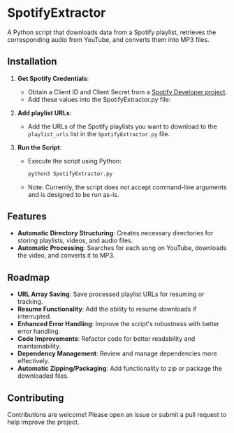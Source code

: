 # SpotifyExtractor

A Python script that downloads data from a Spotify playlist, retrieves the corresponding audio from YouTube, and converts them into MP3 files.

## Installation

1. **Get Spotify Credentials**:

    - Obtain a Client ID and Client Secret from a [Spotify Developer project](https://developer.spotify.com/dashboard).
    - Add these values into the SpotifyExtractor.py file:

[//]: # (2. **Install Dependencies**:)

[//]: # ()
[//]: # (    - Ensure you have Python 3 and `pip` installed.)

[//]: # (    - Install the required Python libraries by running:)

[//]: # ()
[//]: # (        ```bash)

[//]: # (        pip install -r requirements.txt)

[//]: # (        ```)

2. **Add playlist URLs**:

    - Add the URLs of the Spotify playlists you want to download to the `playlist_urls` list in the `SpotifyExtractor.py` file.

4. **Run the Script**:

    - Execute the script using Python:

        ```bash
        python3 SpotifyExtractor.py
        ```

    - Note: Currently, the script does not accept command-line arguments and is designed to be run as-is.

## Features

-   **Automatic Directory Structuring**: Creates necessary directories for storing playlists, videos, and audio files.
-   **Automatic Processing**: Searches for each song on YouTube, downloads the video, and converts it to MP3.

## Roadmap

-   **URL Array Saving**: Save processed playlist URLs for resuming or tracking.
-   **Resume Functionality**: Add the ability to resume downloads if interrupted.
-   **Enhanced Error Handling**: Improve the script's robustness with better error handling.
-   **Code Improvements**: Refactor code for better readability and maintainability.
-   **Dependency Management**: Review and manage dependencies more effectively.
-   **Automatic Zipping/Packaging**: Add functionality to zip or package the downloaded files.

## Contributing

Contributions are welcome! Please open an issue or submit a pull request to help improve the project.
